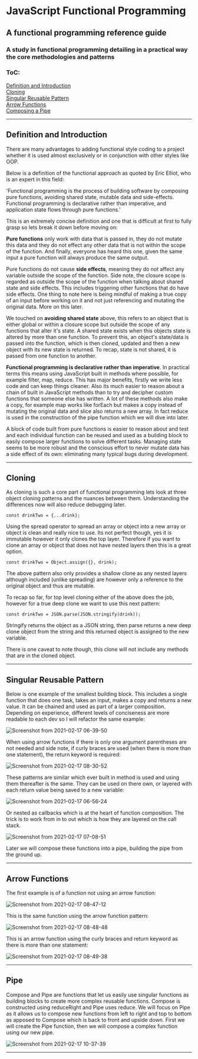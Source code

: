 # JavaScript Functional Programming 

## A functional programming reference guide 

### A study in functional programming detailing in a practical way the core methodologies and patterns

### ToC:

[Definition and Introduction](#Definition-and-Introduction)<br>
[Cloning](#Cloning)<br>
[Singular Reusable Pattern](#Singular-Reusable-Pattern)<br>
[Arrow Functions](#Arrow-Functions)<br>
[Composing a Pipe](#Pipe)<br>

------------------------------------------------------------------------------------------------------------------------------


## Definition and Introduction
There are many advantages to adding functional style coding to a project whether it is used almost exclusively or in conjunction with other styles like OOP.

Below is a definition of the functional approach as quoted by Eric Elliot, who is an expert in this field:

'Functional programming is the process of building software by composing pure functions, avoiding shared state, mutable data and side-effects. Functional programming is declarative rather than imperative, and application state flows through pure functions.'

This is an extremely concise definition and one that is difficult at first to fully grasp so lets break it down before moving on:

**Pure functions** only work with data that is passed in, they do not mutate this data and they do not effect any other data that is not within the scope of the function. And finally, everyone has heard this one, given the same input a pure function will always produce the same output.

Pure functions do not cause **side effects**, meaning they do not affect any variable outside the scope of the function. Side note, the closure scope is regarded as outside the scope of the function when talking about shared state and side effects.  This includes triggering other functions that do have side effects.  One thing to note here is being mindful of making a true copy of an input before working on it and not just referencing and mutating the original data. More on this later.  

We touched on **avoiding shared state** above, this refers to an object that is either global or within a closure scope but outside the scope of any functions that alter it's state.  A shared state exists when this objects state is altered by more than one function.  To prevent this, an object's state/data is passed into the function, which is then cloned, updated and then a new object with its new state is returned.  To recap, state is not shared, it is passed from one function to another.

**Functional programming is declarative rather than imperative**. In practical terms this means using JavaScript built in methods where possible, for example filter, map, reduce.  This has major benefits, firstly we write less code and can keep things cleaner. Also its much easier to reason about a chain of built in JavaScript methods than to try and decipher custom functions that someone else has written.  A lot of these methods also make a copy, for example map works like forEach but makes a copy instead of mutating the original data and slice also returns a new array.  In fact reduce is used in the construction of the pipe function which we will dive into later. 

A block of code built from pure functions is easier to reason about and test and each individual function can be reused and used as a building block to easily compose larger functions to solve different tasks.  Managing state seems to be more robust and the conscious effort to never mutate data has a side effect of its own: eliminating many typical bugs during development.

-----------------------------------------------------------------------------------------------------------------------------

## Cloning
As cloning is such a core part of functional programming lets look at three object cloning patterns and the nuances between them. Understanding the differences now will also reduce debugging later. 

`const drinkTwo = {...drink};`

Using the spread operator to spread an array or object into a new array or object is clean and really nice to use.  Its not perfect though, yes it is immutable however it only clones the top layer.  Therefore if you want to clone an array or object that does not have nested layers then this is a great option.

`const drinkTwo = Object.assign({}, drink);`

The above pattern also only provides a shallow clone as any nested layers although included (unlike spreading) are however only a reference to the original object and thus are mutable.

To recap so far, for top level cloning either of the above does the job, however for a true deep clone we want to use this next pattern:

`const drinkTwo = JSON.parse(JSON.stringify(drink));`

Stringify returns the object as a JSON string, then parse returns a new deep clone object from the string and this returned object is assigned to the new variable.

There is one caveat to note though, this clone will not include any methods that are in the cloned object.

----------------------------------------------------------------------------

## Singular Reusable Pattern

Below is one example of the smallest building block.  This includes a single function that does one task, takes an input, makes a copy and returns a new value. It can be chained and used as part of a larger composition.  Depending on experience, different levels of conciseness are more readable to each dev so I will refactor the same example:

![Screenshot from 2021-02-17 06-39-50](https://user-images.githubusercontent.com/73107656/108165778-09dc7380-70eb-11eb-98ef-fc178955dbee.png)

When using arrow functions if there is only one argument parentheses are not needed and side note, if curly braces are used (when there is more than one statement), the return keyword is required:

![Screenshot from 2021-02-17 08-30-52](https://user-images.githubusercontent.com/73107656/108176925-7c088480-70fa-11eb-94ba-cf2d01db3d3e.png)

These patterns are similar which ever built in method is used and using them thereafter is the same. They can be used on there own, or layered with each return value being saved to a new variable:

![Screenshot from 2021-02-17 06-56-24](https://user-images.githubusercontent.com/73107656/108167235-48732d80-70ed-11eb-9bc3-4bd706ad91d9.png)

Or nested as callbacks which is at the heart of function composition.  The trick is to work from in to out which is how they are layered on the call stack.    

![Screenshot from 2021-02-17 07-08-51](https://user-images.githubusercontent.com/73107656/108168759-bcaed080-70ef-11eb-8631-7c86c6ecce2d.png)

Later we will compose these functions into a pipe, building the pipe from the ground up.

--------------------------------------------------------------------
## Arrow Functions

The first example is of a function not using an arrow function:

![Screenshot from 2021-02-17 08-47-12](https://user-images.githubusercontent.com/73107656/108178839-d1459580-70fc-11eb-9a1e-67b4e2f41873.png)

This is the same function using the arrow function pattern:

![Screenshot from 2021-02-17 08-48-48](https://user-images.githubusercontent.com/73107656/108178983-fc2fe980-70fc-11eb-88d8-ff2623baeace.png)

This is an arrow function using the curly braces and return keyword as there is more than one statement:

![Screenshot from 2021-02-17 08-49-38](https://user-images.githubusercontent.com/73107656/108179079-179af480-70fd-11eb-924e-3db0703ce846.png)

------------------------------------------------------------------

## Pipe

Compose and Pipe are functions that let us easily use singular functions as building blocks to create more complex reusable functions. Compose is constructed using reduceRight and Pipe uses reduce.  We will focus on Pipe as it allows us to compose new functions from left to right and top to bottom as apposed to Compose which is back to front and upside down. First we will create the Pipe function, then we will compose a complex function using our new pipe.

![Screenshot from 2021-02-17 10-37-39](https://user-images.githubusercontent.com/73107656/108192636-6bf9a080-710c-11eb-870b-43cb23a2a9df.png)

------------------------------------------------------------

